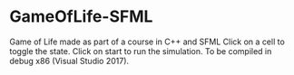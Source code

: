 # GameOfLife-SFML
Game of Life made as part of a course in C++ and SFML
Click on a cell to toggle the state.
Click on start to run the simulation.
To be compiled in debug x86 (Visual Studio 2017).
